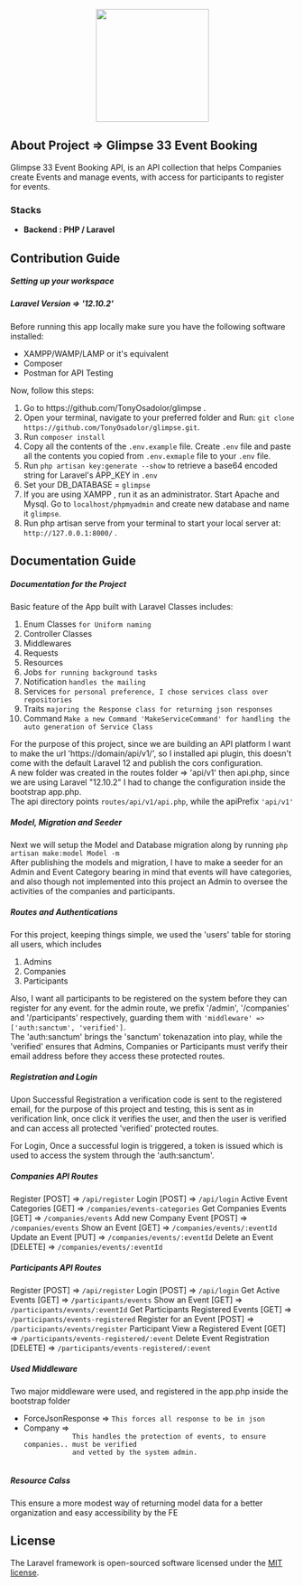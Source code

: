 <p align="center"><a href="https://github.com/TonyOsadolor" target="_blank"><img src="https://osadolor.tinnovations.com.ng/img/relicon.jpg" width="200" height="auto"></a></p>

## About Project => Glimpse 33 Event Booking

Glimpse 33 Event Booking API, is an API collection that helps Companies create Events 
and manage events, with access for participants to register for events.

### Stacks

- **Backend : PHP / Laravel**

## Contribution Guide
##### Setting up your workspace
##### Laravel Version => '12.10.2'
Before running this app locally make sure you have the following software installed:
<ul>
    <li>XAMPP/WAMP/LAMP or it's equivalent</li>
    <li>Composer</li>
    <li>Postman for API Testing</li>
</ul>
Now, follow this steps:
<ol>
    <li>Go to https://github.com/TonyOsadolor/glimpse .</li>
    <li>Open your terminal, navigate to your preferred folder and Run: <code>git clone https://github.com/TonyOsadolor/glimpse.git</code>.</li>
    <li>Run <code>composer install</code></li>
    <li>Copy all the contents of the <code>.env.example</code> file. Create <code>.env</code> file and paste all the contents you copied from <code>.env.exmaple</code> file to your <code>.env</code> file.</li>
    <li>Run <code>php artisan key:generate --show</code> to retrieve a base64 encoded string for Laravel's APP_KEY in <code>.env</code></li>
    <li>Set your DB_DATABASE = <code>glimpse</code></li>
    <li>If you are using XAMPP , run it as an administrator. Start Apache and Mysql. Go to <code>localhost/phpmyadmin</code> and create new database and name it <code>glimpse</code>.</li>
    <li>Run php artisan serve from your terminal to start your local server at: <code>http://127.0.0.1:8000/</code> .</li>
</ol>

## Documentation Guide
##### Documentation for the Project
Basic feature of the App built with Laravel Classes includes:
<ol>
    <li>Enum Classes <code>for Uniform naming</code></li>
    <li>Controller Classes</li>
    <li>Middlewares</li>
    <li>Requests</li>
    <li>Resources</li>
    <li>Jobs <code>for running background tasks</code></li>
    <li>Notification <code>handles the mailing</code></li>
    <li>Services <code>for personal preference, I chose services class over repositories</code></li>
    <li>Traits <code>majoring the Response class for returning json responses</code></li>
    <li>Command <code>Make a new Command 'MakeServiceCommand' for handling the auto generation of Service Class</code></li>
</ol>

For the purpose of this project, since we are building an API platform I want 
to make the url 'https://domain/api/v1/', so I installed api plugin, this doesn't come with 
the default Laravel 12 and publish the cors configuration.
<br>
A new folder was created in the routes folder => 'api/v1' then api.php, since we are using Laravel 
"12.10.2" I had to change the configuration inside the bootstrap app.php.
<br>
The api directory points <code>routes/api/v1/api.php</code>, while the apiPrefix <code>'api/v1'</code>

##### Model, Migration and Seeder
Next we will setup the Model and Database migration along by running <code>php artisan make:model Model -m</code>
<br>
After publishing the models and migration, I have to make a seeder for an Admin and Event Category 
bearing in mind that events will have categories, and also though not implemented into this project 
an Admin to oversee the activities of the companies and participants.

##### Routes and Authentications
For this project, keeping things simple, we used the 'users' table for storing all users, which includes
<ol>
    <li>Admins</li>
    <li>Companies</li>
    <li>Participants</li>
</ol>
Also, I want all participants to be registered on the system before they can register for any event.
for the admin route, we prefix '/admin', '/companies' and '/participants' respectively, guarding them 
with <code>'middleware' => ['auth:sanctum', 'verified']</code>.
<br>
The 'auth:sanctum' brings the 'sanctum' tokenazation into play, while the 'verified' ensures that 
Admins, Companies or Participants must verify their email address before they access these protected routes.

##### Registration and Login
Upon Successful Registration a verification code is sent to the registered email, 
for the purpose of this project and testing, this is sent as in verification link, 
once click it verifies the user, and then 
the user is verified and can access all protected 'verified' protected routes.

For Login, Once a successful login is triggered, a token is issued which is used to access the system 
through the 'auth:sanctum'.

##### Companies API Routes
Register [POST] => <code>/api/register</code>
Login [POST] => <code>/api/login</code>
Active Event Categories [GET] => <code>/companies/events-categories</code>
Get Companies Events [GET] => <code>/companies/events</code>
Add new Company Event [POST] => <code>/companies/events</code>
Show an Event [GET] => <code>/companies/events/:eventId</code>
Update an Event [PUT] => <code>/companies/events/:eventId</code>
Delete an Event [DELETE] => <code>/companies/events/:eventId</code>

##### Participants API Routes
Register [POST] => <code>/api/register</code>
Login [POST] => <code>/api/login</code>
Get Active Events [GET] => <code>/participants/events</code>
Show an Event [GET] => <code>/participants/events/:eventId</code>
Get Participants Registered Events [GET] => <code>/participants/events-registered</code>
Register for an Event [POST] => <code>/participants/events/register</code>
Participant View a Registered Event [GET] => <code>/participants/events-registered/:event</code>
Delete Event Registration [DELETE] => <code>/participants/events-registered/:event</code>

##### Used Middleware
Two major middleware were used, and registered in the app.php inside the bootstrap folder
<ul>
    <li>ForceJsonResponse => <code>This forces all response to be in json</code></li>
    <li>
        Company => 
        <code>
            This handles the protection of events, to ensure companies.. must be verified 
            and vetted by the system admin.
        </code>
    </li>
</ul>

##### Resource Calss
This ensure a more modest way of returning model data for a better organization 
and easy accessibility by the FE

## License

The Laravel framework is open-sourced software licensed under the [MIT license](https://opensource.org/licenses/MIT).
